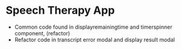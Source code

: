 # Speech Therapy App

- Common code found in displayremainingtime and timerspinner component, (refactor)
- Refactor code in transcript error modal and display result modal 
